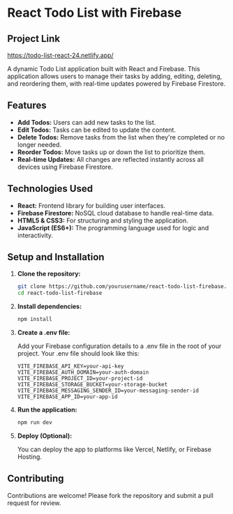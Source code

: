 # React Todo List with Firebase

## Project Link
https://todo-list-react-24.netlify.app/

A dynamic Todo List application built with React and Firebase. This application allows users to manage their tasks by adding, editing, deleting, and reordering them, with real-time updates powered by Firebase Firestore.

## Features

- **Add Todos:** Users can add new tasks to the list.
- **Edit Todos:** Tasks can be edited to update the content.
- **Delete Todos:** Remove tasks from the list when they're completed or no longer needed.
- **Reorder Todos:** Move tasks up or down the list to prioritize them.
- **Real-time Updates:** All changes are reflected instantly across all devices using Firebase Firestore.

## Technologies Used

- **React:** Frontend library for building user interfaces.
- **Firebase Firestore:** NoSQL cloud database to handle real-time data.
- **HTML5 & CSS3:** For structuring and styling the application.
- **JavaScript (ES6+):** The programming language used for logic and interactivity.

## Setup and Installation

1. **Clone the repository:**
   ```bash
   git clone https://github.com/yourusername/react-todo-list-firebase.git
   cd react-todo-list-firebase
   ```

2. **Install dependencies:**
   ```bash
   npm install
   ```
   
3. **Create a .env file:**

   Add your Firebase configuration details to a .env file in the root of your project. Your .env file should look like this:
   
   ```env
   VITE_FIREBASE_API_KEY=your-api-key
   VITE_FIREBASE_AUTH_DOMAIN=your-auth-domain
   VITE_FIREBASE_PROJECT_ID=your-project-id
   VITE_FIREBASE_STORAGE_BUCKET=your-storage-bucket
   VITE_FIREBASE_MESSAGING_SENDER_ID=your-messaging-sender-id
   VITE_FIREBASE_APP_ID=your-app-id
   ```
   
4. **Run the application:**
   ``` bash
   npm run dev
   ```
   
5. **Deploy (Optional):**

   You can deploy the app to platforms like Vercel, Netlify, or Firebase Hosting.

## Contributing
Contributions are welcome! Please fork the repository and submit a pull request for review.
   
